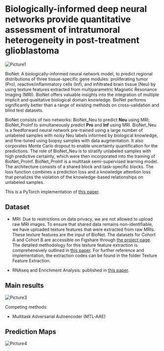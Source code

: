 # Biologically-informed deep neural networks provide quantitative assessment of intratumoral heterogeneity in post-treatment glioblastoma
![Picture1](https://github.com/hairongw/BioNet/assets/30871667/e2d4f3c6-592e-443a-924a-fe1452a8531d)

BioNet: A biologically-informed neural network model, to predict regional distributions of three tissue-specific gene modules: proliferating tumor (Pro), reactive/inflammatory cells (Inf), and infiltrated brain tissue (Neu) by using texture features extracted from multiparametric Magnetic Resonance Imaging (MRI). BioNet offers valuable insights into the integration of multiple implicit and qualitative biological domain knowledge. BioNet performs significantly better than a range of existing methods on cross-validation and blind test datasets. 

BioNet consists of two networks: BioNet_Neu to predict **Neu** using MRI; BioNet_ProInf to simultaneously predict **Pro** and **Inf** using MRI. BioNet_Neu is a feedforward neural network pre-trained using a large number of unlabeled samples with noisy Neu labels informed by biological knowledge, and fine-tuned using biopsy samples with data augmentation. It also corporates Monte Carlo dropout to enable uncertainty quantification for the predictions. The role of BioNet_Neu is to stratify unlabeled samples with high predictive certainty, which were then incorporated into the training of BioNet_ProInf. BioNet_ProInf is a multitask semi-supervised learning model. The architecture consists of a shared block and task-specific blocks. The loss function combines a prediction loss and a knowledge attention loss that penalizes the violation of the knowledge-based relationships on unlabeled samples.

This is a PyTorch implementation of [this paper](https://www.biorxiv.org/content/10.1101/2022.12.20.521086v3.full.pdf).

## Dataset
- MRI: Due to restrictions on data privacy, we are not allowed to upload raw MRI images. To ensure that shared data remains non-identifiable, we have uploaded texture features that were extracted from raw MRIs. These texture features are the input of BioNet. The datasets for Cohort A and Cohort B are accessible on Figshare through [the project page](https://figshare.com/projects/Texture_features_of_Multiparametric_MRI_-_Recurrent_Glioblastoma/193223). The detailed methodology for this texture feature extraction is comprehensively outlined in [this paper](https://www.nature.com/articles/s41598-021-83141-z). For further reference and implementation, the extraction codes can be found in the folder Texture Feature Extraction.

- RNAseq and Enrichment Analysis: published in [this paper](https://www.nature.com/articles/s41467-023-38186-1).

## Main results
![Picture3](https://github.com/hairongw/BioNet/assets/30871667/cd3ad781-6cbb-4878-82b8-ffff9c1673bc)

Competing methods:
- Multitask Adversarial Autoencoder (MTL-AAE)



## Prediction Maps
![Picture4](https://github.com/hairongw/BioNet/assets/30871667/01a8a6bc-f828-4fdf-88cf-ef1f14de5e16)





